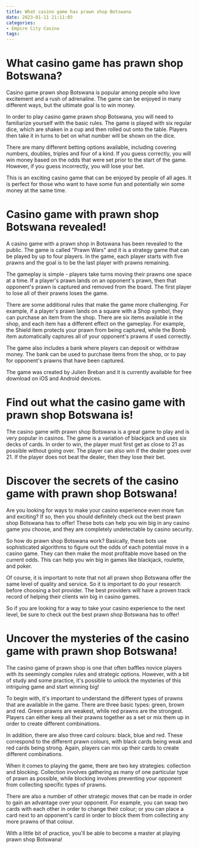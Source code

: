 ```yaml
---
title: What casino game has prawn shop Botswana
date: 2023-01-11 21:11:03
categories:
- Empire City Casino
tags:
---
```



#  What casino game has prawn shop Botswana?

Casino game prawn shop Botswana is popular among people who love excitement and a rush of adrenaline. The game can be enjoyed in many different ways, but the ultimate goal is to win money.

In order to play casino game prawn shop Botswana, you will need to familiarize yourself with the basic rules. The game is played with six regular dice, which are shaken in a cup and then rolled out onto the table. Players then take it in turns to bet on what number will be shown on the dice.

There are many different betting options available, including covering numbers, doubles, triples and four of a kind. If you guess correctly, you will win money based on the odds that were set prior to the start of the game. However, if you guess incorrectly, you will lose your bet.

This is an exciting casino game that can be enjoyed by people of all ages. It is perfect for those who want to have some fun and potentially win some money at the same time.

#  Casino game with prawn shop Botswana revealed!

A casino game with a prawn shop in Botswana has been revealed to the public. The game is called "Prawn Wars" and it is a strategy game that can be played by up to four players. In the game, each player starts with five prawns and the goal is to be the last player with prawns remaining.

The gameplay is simple - players take turns moving their prawns one space at a time. If a player's prawn lands on an opponent's prawn, then that opponent's prawn is captured and removed from the board. The first player to lose all of their prawns loses the game.

There are some additional rules that make the game more challenging. For example, if a player's prawn lands on a square with a Shop symbol, they can purchase an item from the shop. There are six items available in the shop, and each item has a different effect on the gameplay. For example, the Shield item protects your prawn from being captured, while the Bomb item automatically captures all of your opponent's prawns if used correctly.

The game also includes a bank where players can deposit or withdraw money. The bank can be used to purchase items from the shop, or to pay for opponent's prawns that have been captured.

The game was created by Julien Breban and it is currently available for free download on iOS and Android devices.

#  Find out what the casino game with prawn shop Botswana is!

The casino game with prawn shop Botswana is a great game to play and is very popular in casinos. The game is a variation of blackjack and uses six decks of cards. In order to win, the player must first get as close to 21 as possible without going over. The player can also win if the dealer goes over 21. If the player does not beat the dealer, then they lose their bet.

#  Discover the secrets of the casino game with prawn shop Botswana!

Are you looking for ways to make your casino experience even more fun and exciting? If so, then you should definitely check out the best prawn shop Botswana has to offer! These bots can help you win big in any casino game you choose, and they are completely undetectable by casino security.

So how do prawn shop Botswana work? Basically, these bots use sophisticated algorithms to figure out the odds of each potential move in a casino game. They can then make the most profitable move based on the current odds. This can help you win big in games like blackjack, roulette, and poker.

Of course, it is important to note that not all prawn shop Botswana offer the same level of quality and service. So it is important to do your research before choosing a bot provider. The best providers will have a proven track record of helping their clients win big in casino games.

So if you are looking for a way to take your casino experience to the next level, be sure to check out the best prawn shop Botswana has to offer!

#  Uncover the mysteries of the casino game with prawn shop Botswana!

The casino game of prawn shop is one that often baffles novice players with its seemingly complex rules and strategic options. However, with a bit of study and some practice, it's possible to unlock the mysteries of this intriguing game and start winning big!

To begin with, it's important to understand the different types of prawns that are available in the game. There are three basic types: green, brown and red. Green prawns are weakest, while red prawns are the strongest. Players can either keep all their prawns together as a set or mix them up in order to create different combinations.

In addition, there are also three card colours: black, blue and red. These correspond to the different prawn colours, with black cards being weak and red cards being strong. Again, players can mix up their cards to create different combinations.

When it comes to playing the game, there are two key strategies: collection and blocking. Collection involves gathering as many of one particular type of prawn as possible, while blocking involves preventing your opponent from collecting specific types of prawns.

There are also a number of other strategic moves that can be made in order to gain an advantage over your opponent. For example, you can swap two cards with each other in order to change their colour; or you can place a card next to an opponent's card in order to block them from collecting any more prawns of that colour.

With a little bit of practice, you'll be able to become a master at playing prawn shop Botswana!